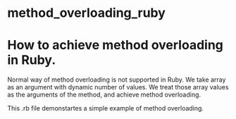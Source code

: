 # method_overloading_ruby
# How to achieve method overloading in Ruby.

Normal way of method overloading is not supported in Ruby. We take array as an argument with dynamic number of values. 
We treat those array values as the arguments of the method, and achieve method overloading. 

This .rb file demonstartes a simple example of method overloading.
